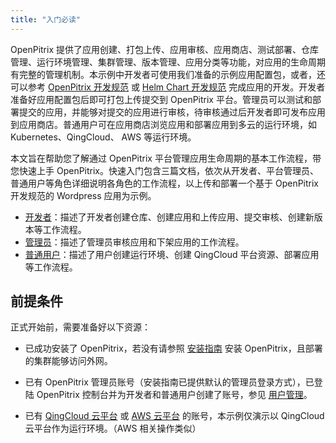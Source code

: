 ```yaml
---
title: "入门必读"
---
```


OpenPitrix 提供了应用创建、打包上传、应用审核、应用商店、测试部署、仓库管理、运行环境管理、集群管理、版本管理、应用分类等功能，对应用的生命周期有完整的管理机制。本示例中开发者可使用我们准备的示例应用配置包，或者，还可以参考 [OpenPitrix 开发规范](../openpitrix-specification) 或 [Helm Chart 开发规范](../helm-specification) 完成应用的开发。开发者准备好应用配置包后即可打包上传提交到 OpenPitrix 平台。管理员可以测试和部署提交的应用，并能够对提交的应用进行审核，待审核通过后开发者即可发布应用到应用商店。普通用户可在应用商店浏览应用和部署应用到多云的运行环境，如 Kubernetes、QingCloud、 AWS 等运行环境。

本文旨在帮助您了解通过 OpenPitrix 平台管理应用生命周期的基本工作流程，带您快速上手 OpenPitrix。快速入门包含三篇文档，依次从开发者、平台管理员、普通用户等角色详细说明各角色的工作流程，以上传和部署一个基于 OpenPitrix 开发规范的 Wordpress 应用为示例。

- [开发者](../ISV-quick-start)：描述了开发者创建仓库、创建应用和上传应用、提交审核、创建新版本等工作流程。
- [管理员](../admin-quick-start)：描述了管理员审核应用和下架应用的工作流程。
- [普通用户](../normal-user-quick-start)：描述了用户创建运行环境、创建 QingCloud 平台资源、部署应用等工作流程。

## 前提条件

正式开始前，需要准备好以下资源：

 - 已成功安装了 OpenPitrix，若没有请参照 [安装指南](../openpitrix-install-guide) 安装 OpenPitrix，且部署的集群能够访问外网。
 
 - 已有 OpenPitrix 管理员账号（安装指南已提供默认的管理员登录方式），已登陆 OpenPitrix 控制台并为开发者和普通用户创建了账号，参见 [用户管理](../user-management/#创建用户)。
 
 - 已有 [QingCloud 云平台](https://console.qingcloud.com/) 或 [AWS 云平台](https://www.amazonaws.cn/) 的账号，本示例仅演示以 QingCloud 云平台作为运行环境。（AWS 相关操作类似）


